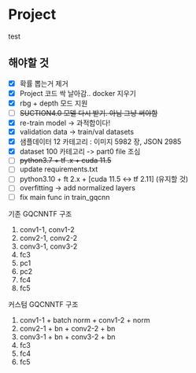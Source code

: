 # Project
test 
## 해야할 것

- [x] 확률 뽑는거 제거
- [X] Project 코드 싹 날아감.. docker 지우기
- [x] rbg + depth 모드 지원
- [ ] ~~SUCTION4.0 모델 다시 받기. 아님 그냥 써야함~~
- [X] re-train model -> 과적합이다!
- [X] validation data -> train/val datasets
- [x] 샘플데이터 12 카테고리 : 이미지 5982 장, JSON 2985
- [X] dataset 100 카테고리  -> part0 file 조심
- [ ] ~~python3.7 + tf .x + cuda 11.5~~
- [ ] update requirements.txt
- [ ] python3.10 + ft 2.x + [cuda 11.5 <-> tf 2.11] (유지할 것)
- [ ] overfitting -> add normalized layers
- [ ] fix main func in train_gqcnn

기존 GQCNNTF 구조

1. conv1-1, conv1-2
2. conv2-1, conv2-2
3. conv3-1, conv3-2
4. fc3
5. pc1
6. pc2
7. fc4
8. fc5

커스텀 GQCNNTF 구조
1. conv1-1 + batch norm + conv1-2 + norm
2. conv2-1 + bn + conv2-2 + bn
3. conv3-1 + bn + conv3-2 + bn
4. fc3
7. fc4
8. fc5

